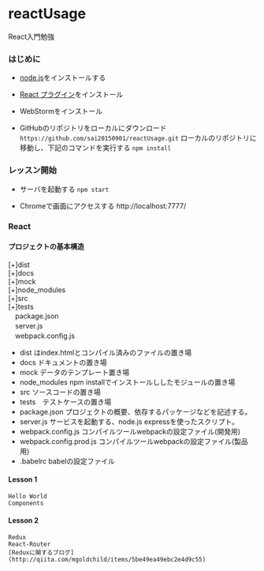 # reactUsage
React入門勉強

### はじめに
- [node.js](https://nodejs.org/en/download/)をインストールする

- [React プラグイン](https://chrome.google.com/webstore/detail/react-developer-tools/fmkadmapgofadopljbjfkapdkoienihi)をインストール

- WebStormをインストール

- GitHubのリポジトリをローカルにダウンロード
``https://github.com/sai20150901/reactUsage.git``
ローカルのリポジトリに移動し、下記のコマンドを実行する
``npm install``

### レッスン開始

- サーバを起動する
``npm start``

- Chromeで画面にアクセスする
http://localhost:7777/


### React
#### プロジェクトの基本構造

[+]dist    
[+]docs    
[+]mock    
[+]node_modules    
[+]src    
[+]tests    
　package.json    
　server.js    
　webpack.config.js    


 + dist はindex.htmlとコンパイル済みのファイルの置き場
 + docs ドキュメントの置き場
 + mock データのテンプレート置き場
 + node_modules npm installでインストールししたモジュールの置き場
 + src ソースコードの置き場
 + tests　テストケースの置き場
 + package.json プロジェクトの概要、依存するパッケージなどを記述する。
 + server.js サービスを起動する、node.js expressを使ったスクリプト。
 + webpack.config.js コンパイルツールwebpackの設定ファイル(開発用)
 + webpack.config.prod.js コンパイルツールwebpackの設定ファイル(製品用)
 + .babelrc babelの設定ファイル
#### Lesson 1
    Hello World
    Components

#### Lesson 2
    Redux
    React-Router
    [Reduxに関するブログ](http://qiita.com/mgoldchild/items/5be49ea49ebc2e4d9c55)
